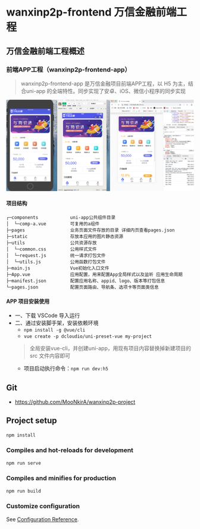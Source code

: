 # wanxinp2p-frontend 万信金融前端工程

## 万信金融前端工程概述

### 前端APP工程（wanxinp2p-frontend-app）

> wanxinp2p-frontend-app 是万信金融项目前端APP工程，以 H5 为主，结合uni-app 的全端特性。同步实现了安卓、iOS、微信小程序的同步实现

![](./img/demo.png)

#### 项目结构

```
┌─components            uni-app公共组件目录
│  └─comp-a.vue         可复用的a组件
├─pages                 业务页面文件存放的目录 详细内页查看pages.json
├─static                存放本应用的图片静态资源
├─utils                 公共资源存放
│  └─common.css         公用样式文件
│  └─request.js         统一请求打包文件
│  └─utils.js           公用函数打包文件
├─main.js               Vue初始化入口文件
├─App.vue               应用配置，用来配置App全局样式以及监听 应用生命周期
├─manifest.json         配置应用名称、appid、logo、版本等打包信息
└─pages.json            配置页面路由、导航条、选项卡等页面类信息
```

#### APP 项目安装使用

- 一、下载 VSCode 导入运行
- 二、通过安装脚手架，安装依赖环境
    - `npm install -g @vue/cli`
    - `vue create -p dcloudio/uni-preset-vue my-project`
    > 全局安装vue-cli，并创建uni-app，用现有项目内容替换掉新建项目的 src 文件内容即可
    - 项目启动执行命令：`npm run dev:h5`


## Git

- https://github.com/MooNkirA/wanxinp2p-project

## Project setup

```
npm install
```

### Compiles and hot-reloads for development

```
npm run serve
```

### Compiles and minifies for production

```
npm run build
```

### Customize configuration

See [Configuration Reference](https://cli.vuejs.org/config/).